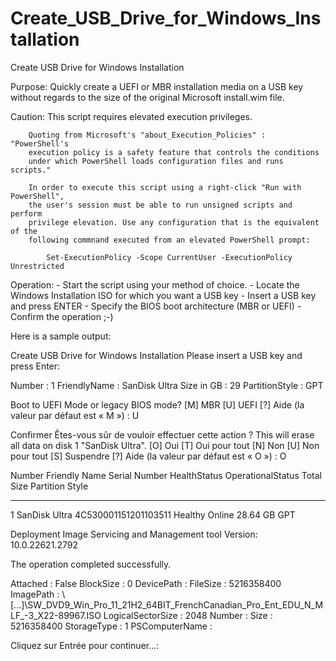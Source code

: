 # Create_USB_Drive_for_Windows_Installation
Create USB Drive for Windows Installation
 
Purpose:	Quickly create a UEFI or MBR installation media on a USB key without
		regards to the size of the original Microsoft install.wim file.
			
Caution:	This script requires elevated execution privileges.
			
		Quoting from Microsoft's "about_Execution_Policies" : "PowerShell's
		execution policy is a safety feature that controls the conditions
		under which PowerShell loads configuration files and runs scripts."
		
		In order to execute this script using a right-click "Run with PowerShell",
		the user's session must be able to run unsigned scripts and perform
		privilege elevation. Use any configuration that is the equivalent of the
		following commnand executed from an elevated PowerShell prompt:
			
			Set-ExecutionPolicy -Scope CurrentUser -ExecutionPolicy Unrestricted
			
Operation:	- Start the script using your method of choice.
		- Locate the Windows Installation ISO for which you want a USB key
		- Insert a USB key and press ENTER
		- Specify the BIOS boot architecture (MBR or UEFI)
		- Confirm the operation ;-)
			
Here is a sample output:

Create USB Drive for Windows Installation
Please insert a USB key and press Enter:

Number         : 1
FriendlyName   : SanDisk Ultra
Size in GB     : 29
PartitionStyle : GPT

Boot to UEFI Mode or legacy BIOS mode?
[M] MBR  [U] UEFI  [?] Aide (la valeur par défaut est « M ») : U

Confirmer
Êtes-vous sûr de vouloir effectuer cette action ?
This will erase all data on disk 1 "SanDisk Ultra".
[O] Oui  [T] Oui pour tout  [N] Non  [U] Non pour tout  [S] Suspendre  [?] Aide (la valeur par défaut est « O ») : O

Number Friendly Name Serial Number                    HealthStatus         OperationalStatus      Total Size Partition
                                                                                                             Style
------ ------------- -------------                    ------------         -----------------      ---------- ----------
1      SanDisk Ultra 4C530001151201103511             Healthy              Online                   28.64 GB GPT

Deployment Image Servicing and Management tool
Version: 10.0.22621.2792

The operation completed successfully.

Attached          : False
BlockSize         : 0
DevicePath        :
FileSize          : 5216358400
ImagePath         : \\[...]\SW_DVD9_Win_Pro_11_21H2_64BIT_FrenchCanadian_Pro_Ent_EDU_N_MLF_-3_X22-89967.ISO
LogicalSectorSize : 2048
Number            :
Size              : 5216358400
StorageType       : 1
PSComputerName    :

Cliquez sur Entrée pour continuer...:
